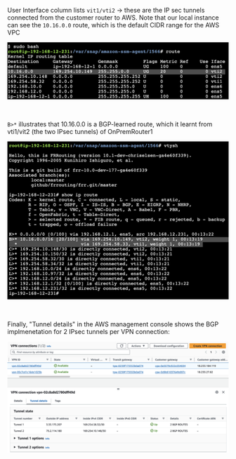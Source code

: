 User Interface column lists `vit1/vti2` -> these are the IP sec tunnels connected from the customer router to AWS. Note that our local instance can see the `10.16.0.0` route, which is the default CIDR range for the AWS VPC

![Kernel IP routing table](https://github.com/Ozymansour/cloud-projects/blob/main/aws-global-vpn/Final%20result%20screenshots/IPsec%20tunnels.png)

&nbsp;

`B>*` illustrates that 10.16.0.0 is a BGP-learned route, which it learnt from vti1/vit2 (the two IPsec tunnels) of OnPremRouter1

![BGP routing](https://github.com/Ozymansour/cloud-projects/blob/main/aws-global-vpn/Final%20result%20screenshots/BGP%20routing.png)

&nbsp;

Finally, "Tunnel details" in the AWS management console shows the BGP implmenetation for 2 IPsec tunnels per VPN connection:

![AWS management console](https://github.com/Ozymansour/cloud-projects/blob/main/aws-global-vpn/Final%20result%20screenshots/Console.png)
